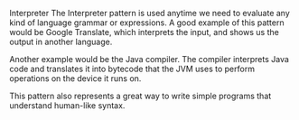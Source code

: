 Interpreter
The Interpreter pattern is used anytime we need to evaluate any kind of language grammar or expressions. A good example of this pattern would be Google Translate, which interprets the input, and shows us the output in another language.

Another example would be the Java compiler. The compiler interprets Java code and translates it into bytecode that the JVM uses to perform operations on the device it runs on.

This pattern also represents a great way to write simple programs that understand human-like syntax.